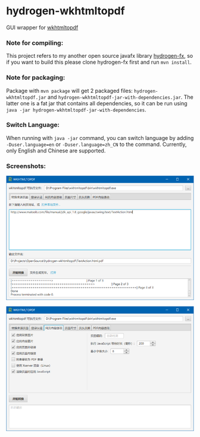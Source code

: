 # hydrogen-wkhtmltopdf

GUI wrapper for [wkhtmltopdf](https://wkhtmltopdf.org)

### Note for compiling:

This project refers to my another open source javafx library [hydrogen-fx](https://github.com/yiding-he/hydrogen-fx),
so if you want to build this please clone hydrogen-fx first and run `mvn install`.


### Note for packaging:

Package with `mvn package` will get 2 packaged files: `hydrogen-wkhtmltopdf.jar` 
and `hydrogen-wkhtmltopdf-jar-with-dependencies.jar`.
The latter one is a fat jar that contains all dependencies, 
so it can be run using `java -jar hydrogen-wkhtmltopdf-jar-with-dependencies`.

### Switch Language:

When running with `java -jar` command, you can switch language by adding 
`-Duser.language=en` or `-Duser.language=zh_CN` to the command. Currently, 
only English and Chinese are supported.

### Screenshots:

![](images/0.png)

![](images/1.png)

